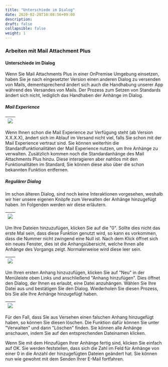 ```yaml
---
title: "Unterschiede im Dialog"
date: 2020-02-28T10:08:56+09:00
description: 
draft: false
collapsible: false
weight: 1
---
```

### Arbeiten mit Mail Attachment Plus

#### Unterschiede im Dialog
Wenn Sie Mail Attachments Plus in einer OnPremise Umgebung einsetzen, haben Sie je nach eingesetzter Version einen anderen Dialog zu versenden von Mails, dementsprechend ändert sich auch die Handhabung unserer App während des Versandes von Mails. Der Prozess zum Setzen von Standards ändert sich nicht, lediglich das Handhaben der Anhänge im Dialog.

##### Mail Experience

|![](images/apps/attachmentexperience.PNG)
|-|

Wenn Ihnen schon die Mail Experience zur Verfügung steht (ab Version X.X.X.X), ändert sich im Ablauf im Versand nicht viel, falls Sie schon mit der Mail Experience vertraut sind. Sie können weiterhin die Standardfunktionalitäten der Mail Experience nutzen, um Ihre Anhänge zu verwalten. Zusätzlich kommen noch die Standardanhänge des Mail Attachments Plus hinzu. Diese interagieren aber nahtlos mit den Funktionalitäten im Standard, Sie können diese also über die schon bekannten Funktion entfernen.

##### Regulärer Dialog
Im schon älteren Dialog, sind noch keine Interaktionen vorgesehen, weshalb wir hier unsere eigenen Knöpfe zum Verwalten der Anhänge hinzugefügt haben. Im Folgenden werden wir diese erläutern.

|![](images/apps/attachmentdefaultdialog.png)
|-|

Um Ihre Dateien hinzuzufügen, klicken Sie auf die "0". Sollte dies nicht das erste Mal sein, dass diese Funktion genutzt wird, so kann es vorkommen, dass die Nummer nicht zwingend eine Null ist. Nach dem Klick öffnet sich ein neues Fenster, dies ist die Anhangsübersicht, welche Ihnen alle Anhänge des Vorgangs zeigt. Normalerweise wird diese leer sein.

|![](images/apps/attachmenttable.png)
|-|

Um Ihren ersten Anhang hinzuzufügen, klicken Sie auf "Neu" in der Menüleiste oben Links und anschließend "Anhang hinzufügen". Dies öffnet den Dialog, der Ihnen es erlaubt, eine Datei anzuhängen. Wählen Sie Ihre Datei aus und bestätigen Sie den Dialog. Wiederholen Sie diesen Prozess, bis Sie alle Ihre Anhänge hinzugefügt haben.

|![](images/apps/attachmentselection.png)
|-|

Für den Fall, dass Sie aus Versehen einen falschen Anhang hinzugefügt haben, so können Sie diesen löschen. Die Funktion dafür können Sie unter "Verwalten" und dann "Löschen" finden. Sie können alle Anhänge anschauen, indem Sie auf den entsprechenden Dateinamen klicken.

Wenn Sie mit dem Hinzufügen Ihrer Anhänge fertig sind, klicken Sie einfach auf OK. Sie werden feststellen, dass sich die Zahl im Feld für Anhänge von einer 0 in die Anzahl der hinzugefügten Dateien geändert hat. Sie können nun wie gewohnt mit dem Senden Ihrer E-Mail fortfahren.